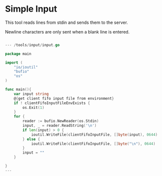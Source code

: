 # Simple Input

This tool reads lines from stdin and sends them to the server.

Newline characters are only sent when a blank line is entered.


``` go

--- /tools/input/input.go

package main

import (
    "io/ioutil"
    "bufio"
    "os"
)

func main(){
    var input string
    @{get client fifo input file from environment}
    if ! clientFifoInputFileEnvExists {
        os.Exit(1)
    }
    for {
        reader := bufio.NewReader(os.Stdin)
        input, _ = reader.ReadString('\n')
        if len(input) > 0 {
            ioutil.WriteFile(clientFifoInputFile, []byte(input), 0644)
        } else {
            ioutil.WriteFile(clientFifoInputFile, []byte("\n"), 0644)
        }
        input = ""
    }

}
---